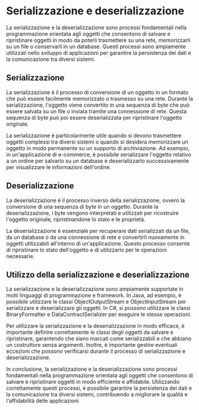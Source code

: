 # Serializzazione e deserializzazione

La serializzazione e la deserializzazione sono processi fondamentali nella programmazione orientata agli oggetti che consentono di salvare e ripristinare oggetti in modo da poterli trasmettere su una rete, memorizzarli su un file o conservarli in un database. Questi processi sono ampiamente utilizzati nello sviluppo di applicazioni per garantire la persistenza dei dati e la comunicazione tra diversi sistemi.

## Serializzazione

La serializzazione è il processo di conversione di un oggetto in un formato che può essere facilmente memorizzato o trasmesso su una rete. Durante la serializzazione, l'oggetto viene convertito in una sequenza di byte che può essere salvata su un file o inviata tramite una connessione di rete. Questa sequenza di byte può poi essere deserializzata per ripristinare l'oggetto originale.

La serializzazione è particolarmente utile quando si devono trasmettere oggetti complessi tra diversi sistemi o quando si desidera memorizzare un oggetto in modo permanente su un supporto di archiviazione. Ad esempio, in un'applicazione di e-commerce, è possibile serializzare l'oggetto relativo a un ordine per salvarlo su un database e deserializzarlo successivamente per visualizzare le informazioni dell'ordine.

## Deserializzazione

La deserializzazione è il processo inverso della serializzazione, ovvero la conversione di una sequenza di byte in un oggetto. Durante la deserializzazione, i byte vengono interpretati e utilizzati per ricostruire l'oggetto originale, ripristinandone lo stato e le proprietà.

La deserializzazione è essenziale per recuperare dati serializzati da un file, da un database o da una connessione di rete e convertirli nuovamente in oggetti utilizzabili all'interno di un'applicazione. Questo processo consente di ripristinare lo stato dell'oggetto e di utilizzarlo per le operazioni necessarie.

## Utilizzo della serializzazione e deserializzazione

La serializzazione e la deserializzazione sono ampiamente supportate in molti linguaggi di programmazione e framework. In Java, ad esempio, è possibile utilizzare le classi ObjectOutputStream e ObjectInputStream per serializzare e deserializzare gli oggetti. In C#, si possono utilizzare le classi BinaryFormatter e DataContractSerializer per eseguire le stesse operazioni.

Per utilizzare la serializzazione e la deserializzazione in modo efficace, è importante definire correttamente le classi degli oggetti da salvare e ripristinare, garantendo che siano marcati come serializzabili e che abbiano un costruttore senza argomenti. Inoltre, è importante gestire eventuali eccezioni che possono verificarsi durante il processo di serializzazione e deserializzazione.

In conclusione, la serializzazione e la deserializzazione sono processi fondamentali nella programmazione orientata agli oggetti che consentono di salvare e ripristinare oggetti in modo efficiente e affidabile. Utilizzando correttamente questi processi, è possibile garantire la persistenza dei dati e la comunicazione tra diversi sistemi, contribuendo a migliorare la qualità e l'affidabilità delle applicazioni